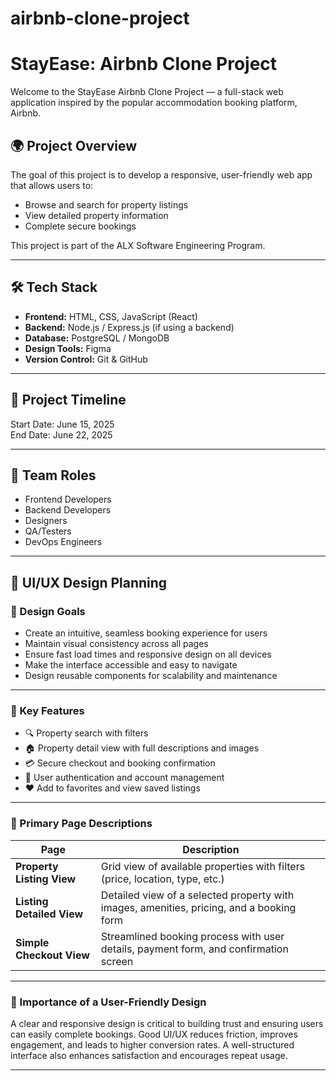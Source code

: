 # airbnb-clone-project
# StayEase: Airbnb Clone Project

Welcome to the StayEase Airbnb Clone Project — a full-stack web application inspired by the popular accommodation booking platform, Airbnb.

## 🌍 Project Overview

The goal of this project is to develop a responsive, user-friendly web app that allows users to:
- Browse and search for property listings
- View detailed property information
- Complete secure bookings

This project is part of the ALX Software Engineering Program.

---

## 🛠️ Tech Stack

- **Frontend:** HTML, CSS, JavaScript (React)
- **Backend:** Node.js / Express.js (if using a backend)
- **Database:** PostgreSQL / MongoDB
- **Design Tools:** Figma
- **Version Control:** Git & GitHub

---

## 📅 Project Timeline
Start Date: June 15, 2025  
End Date: June 22, 2025

---

## 👥 Team Roles

- Frontend Developers
- Backend Developers
- Designers
- QA/Testers
- DevOps Engineers




-----------------------------------------------------------------------------------------------------
## 🎨 UI/UX Design Planning

### 🔹 Design Goals
- Create an intuitive, seamless booking experience for users
- Maintain visual consistency across all pages
- Ensure fast load times and responsive design on all devices
- Make the interface accessible and easy to navigate
- Design reusable components for scalability and maintenance

---

### 🔑 Key Features
- 🔍 Property search with filters
- 🏠 Property detail view with full descriptions and images
- 💳 Secure checkout and booking confirmation
- 🔐 User authentication and account management
- ❤️ Add to favorites and view saved listings

---

### 📄 Primary Page Descriptions

| Page                  | Description                                                                 |
|-----------------------|-----------------------------------------------------------------------------|
| **Property Listing View**  | Grid view of available properties with filters (price, location, type, etc.) |
| **Listing Detailed View**  | Detailed view of a selected property with images, amenities, pricing, and a booking form |
| **Simple Checkout View**   | Streamlined booking process with user details, payment form, and confirmation screen |

---

### 🧠 Importance of a User-Friendly Design
A clear and responsive design is critical to building trust and ensuring users can easily complete bookings. Good UI/UX reduces friction, improves engagement, and leads to higher conversion rates. A well-structured interface also enhances satisfaction and encourages repeat usage.


-----------------------------------------------------------------------------------------------------------



